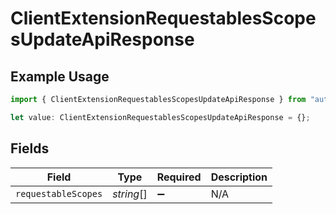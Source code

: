 # ClientExtensionRequestablesScopesUpdateApiResponse

## Example Usage

```typescript
import { ClientExtensionRequestablesScopesUpdateApiResponse } from "authlete-typescript-sdk/models/operations";

let value: ClientExtensionRequestablesScopesUpdateApiResponse = {};
```

## Fields

| Field               | Type                | Required            | Description         |
| ------------------- | ------------------- | ------------------- | ------------------- |
| `requestableScopes` | *string*[]          | :heavy_minus_sign:  | N/A                 |
